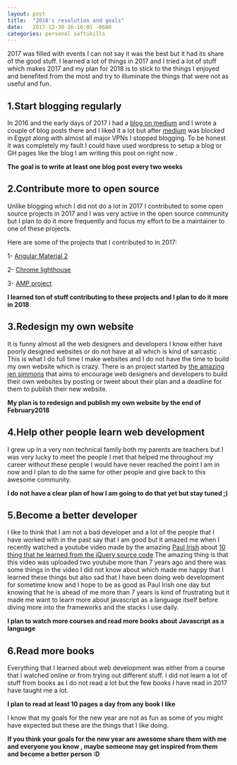 ```yaml
---
layout: post
title:  "2018's resolution and goals"
date:   2017-12-30 16:16:01 -0600
categories: personal softskills
---
```

2017 was filled with events I can not say it was the best but it had its share of the good stuff.
I learned a lot of things in 2017 and I tried a lot of stuff which makes 2017 and my plan for 2018 is to stick to the things I enjoyed and 
benefited from the most and try to illuminate the things that were not as useful and fun.

1.Start blogging regularly
-------------------------
In 2016 and the early days of 2017 I had a [blog on medium]('https://medium.com/@fadysamirsadek') and I wrote a couple of blog posts there 
and I liked it a lot but after [medium](https://medium.com) was blocked in Egypt along with almost all major VPNs I stopped blogging.
To be honest it was completely my fault I could have used wordpress to setup a blog or GH pages like the blog I am writing this post on
right now . 

**The goal is to write at least one blog post every two weeks**


2.Contribute more to open source 
-------------------------
Unlike blogging which I did not do a lot in 2017 I contributed to some open source projects in 2017 and I was very active in the open source community but I plan to do it more frequently and focus my effort to be a maintainer to one of these projects.

Here are some of the projects that I contributed to in 2017:

1- [Angular Material 2](https://github.com/angular/material2)

2- [Chrome lighthouse](https://github.com/GoogleChrome/lighthouse)

3- [AMP project](https://github.com/ampproject)

**I learned ton of stuff contributing to these projects and I plan to do it more in 2018**

3.Redesign my own website
-------------------------
It is funny almost all the web designers and developers I know either have poorly designed websites or do not have at all which is kind of sarcastic . This is what I do full time I make websites and I do not have the time to build my own website which is crazy.
There is an project started by [the amazing jen simmons](https://twitter.com/jensimmons) that aims to encourage web designers and developers to build their own websites by posting or tweet about their plan and a deadline for them to publish their new website.

**My plan is to redesign and publish my own website by the end of February2018**

4.Help other people learn web development
----------------------------------------
I grew up in a very non technical family both my parents are teachers but I was very lucky to meet the people I met that helped me throughout
my career without these people I would have never reached the point I am in now and I plan to do the same for other people and give back to this awesome community.

**I do not have a clear plan of how I am going to do that yet but stay tuned ;)**

5.Become a better developer
--------------------------
I like to think that I am not a bad developer and a lot of the people that I have worked with in the past say that I am good but it amazed me when I recently watched a youtube video made by the amazing [Paul Irish](https://twitter.com/paul_irish) about [10 thing that he learned from the jQuery source code](https://www.youtube.com/watch?v=i_qE1iAmjFg) The amazing thing is that this video was uploaded two youtube more than 7 years ago and there was some things in the video I did not know about which made me happy that I learned these things but also sad that I have been doing web development for sometime know and I hope to be as good as Paul Irish one day but knowing that he is ahead of me more than 7 years is kind of frustrating but it made me want to learn more about javascript as a language itself before diving more into the frameworks and the stacks I use daily.

**I plan to watch more courses and read more books about Javascript as a language** 

6.Read more books
----------------
Everything that I learned about web development was either from a course that I watched online or from trying out different stuff. I did not learn a lot of stuff from books as I do not read a lot but the few books I have read in 2017 have taught me a lot.

**I plan to read at least 10 pages a day from any book I like** 

I know that my goals for the new year are not as fun as some of you might have expected but these are the things that I like doing.

**If you think your goals for the new year are awesome share them with me and everyone you know , maybe someone may get inspired from them and become a better person :D** 


